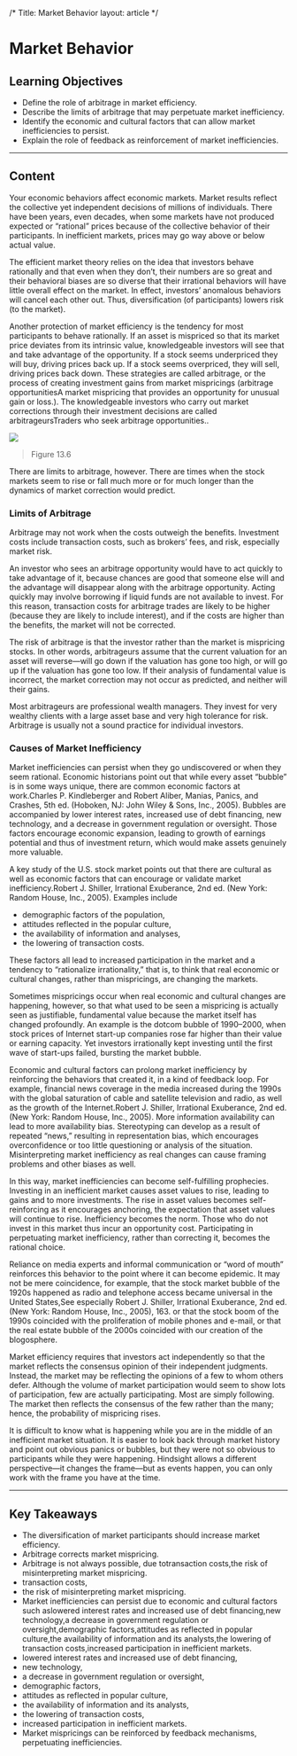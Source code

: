 /*
Title: Market Behavior
layout: article
*/

# Market Behavior

## Learning Objectives

- Define the role of arbitrage in market efficiency.
- Describe the limits of arbitrage that may perpetuate market inefficiency.
- Identify the economic and cultural factors that can allow market inefficiencies to persist.
- Explain the role of feedback as reinforcement of market inefficiencies.



---

## Content

Your economic behaviors affect economic markets. Market results reflect the collective yet independent decisions of millions of individuals. There have been years, even decades, when some markets have not produced expected or “rational” prices because of the collective behavior of their participants. In inefficient markets, prices may go way above or below actual value.

The efficient market theory relies on the idea that investors behave rationally and that even when they don’t, their numbers are so great and their behavioral biases are so diverse that their irrational behaviors will have little overall effect on the market. In effect, investors’ anomalous behaviors will cancel each other out. Thus, diversification (of participants) lowers risk (to the market).

Another protection of market efficiency is the tendency for most participants to behave rationally. If an asset is mispriced so that its market price deviates from its intrinsic value, knowledgeable investors will see that and take advantage of the opportunity. If a stock seems underpriced they will buy, driving prices back up. If a stock seems overpriced, they will sell, driving prices back down. These strategies are called arbitrage, or the process of creating investment gains from market mispricings (arbitrage opportunitiesA market mispricing that provides an opportunity for unusual gain or loss.). The knowledgeable investors who carry out market corrections through their investment decisions are called arbitrageursTraders who seek arbitrage opportunities..


![](../media/64e34c21a80a39d432a0ce49cd8ad241.jpg)
> Figure 13.6 


There are limits to arbitrage, however. There are times when the stock markets seem to rise or fall much more or for much longer than the dynamics of market correction would predict.


### Limits of Arbitrage

Arbitrage may not work when the costs outweigh the benefits. Investment costs include transaction costs, such as brokers’ fees, and risk, especially market risk.

An investor who sees an arbitrage opportunity would have to act quickly to take advantage of it, because chances are good that someone else will and the advantage will disappear along with the arbitrage opportunity. Acting quickly may involve borrowing if liquid funds are not available to invest. For this reason, transaction costs for arbitrage trades are likely to be higher (because they are likely to include interest), and if the costs are higher than the benefits, the market will not be corrected.

The risk of arbitrage is that the investor rather than the market is mispricing stocks. In other words, arbitrageurs assume that the current valuation for an asset will reverse—will go down if the valuation has gone too high, or will go up if the valuation has gone too low. If their analysis of fundamental value is incorrect, the market correction may not occur as predicted, and neither will their gains.

Most arbitrageurs are professional wealth managers. They invest for very wealthy clients with a large asset base and very high tolerance for risk. Arbitrage is usually not a sound practice for individual investors.


### Causes of Market Inefficiency

Market inefficiencies can persist when they go undiscovered or when they seem rational. Economic historians point out that while every asset “bubble” is in some ways unique, there are common economic factors at work.Charles P. Kindleberger and Robert Aliber, Manias, Panics, and Crashes, 5th ed. (Hoboken, NJ: John Wiley & Sons, Inc., 2005). Bubbles are accompanied by lower interest rates, increased use of debt financing, new technology, and a decrease in government regulation or oversight. Those factors encourage economic expansion, leading to growth of earnings potential and thus of investment return, which would make assets genuinely more valuable.

A key study of the U.S. stock market points out that there are cultural as well as economic factors that can encourage or validate market inefficiency.Robert J. Shiller, Irrational Exuberance, 2nd ed. (New York: Random House, Inc., 2005). Examples include

- demographic factors of the population,
- attitudes reflected in the popular culture,
- the availability of information and analyses,
- the lowering of transaction costs.


These factors all lead to increased participation in the market and a tendency to “rationalize irrationality,” that is, to think that real economic or cultural changes, rather than mispricings, are changing the markets.

Sometimes mispricings occur when real economic and cultural changes are happening, however, so that what used to be seen a mispricing is actually seen as justifiable, fundamental value because the market itself has changed profoundly. An example is the dotcom bubble of 1990–2000, when stock prices of Internet start-up companies rose far higher than their value or earning capacity. Yet investors irrationally kept investing until the first wave of start-ups failed, bursting the market bubble.

Economic and cultural factors can prolong market inefficiency by reinforcing the behaviors that created it, in a kind of feedback loop. For example, financial news coverage in the media increased during the 1990s with the global saturation of cable and satellite television and radio, as well as the growth of the Internet.Robert J. Shiller, Irrational Exuberance, 2nd ed. (New York: Random House, Inc., 2005). More information availability can lead to more availability bias. Stereotyping can develop as a result of repeated “news,” resulting in representation bias, which encourages overconfidence or too little questioning or analysis of the situation. Misinterpreting market inefficiency as real changes can cause framing problems and other biases as well.

In this way, market inefficiencies can become self-fulfilling prophecies. Investing in an inefficient market causes asset values to rise, leading to gains and to more investments. The rise in asset values becomes self-reinforcing as it encourages anchoring, the expectation that asset values will continue to rise. Inefficiency becomes the norm. Those who do not invest in this market thus incur an opportunity cost. Participating in perpetuating market inefficiency, rather than correcting it, becomes the rational choice.

Reliance on media experts and informal communication or “word of mouth” reinforces this behavior to the point where it can become epidemic. It may not be mere coincidence, for example, that the stock market bubble of the 1920s happened as radio and telephone access became universal in the United States,See especially Robert J. Shiller, Irrational Exuberance, 2nd ed. (New York: Random House, Inc., 2005), 163. or that the stock boom of the 1990s coincided with the proliferation of mobile phones and e-mail, or that the real estate bubble of the 2000s coincided with our creation of the blogosphere.

Market efficiency requires that investors act independently so that the market reflects the consensus opinion of their independent judgments. Instead, the market may be reflecting the opinions of a few to whom others defer. Although the volume of market participation would seem to show lots of participation, few are actually participating. Most are simply following. The market then reflects the consensus of the few rather than the many; hence, the probability of mispricing rises.

It is difficult to know what is happening while you are in the middle of an inefficient market situation. It is easier to look back through market history and point out obvious panics or bubbles, but they were not so obvious to participants while they were happening. Hindsight allows a different perspective—it changes the frame—but as events happen, you can only work with the frame you have at the time.



---

## Key Takeaways

- The diversification of market participants should increase market efficiency.
- Arbitrage corrects market mispricing.
- Arbitrage is not always possible, due totransaction costs,the risk of misinterpreting market mispricing.
- transaction costs,
- the risk of misinterpreting market mispricing.
- Market inefficiencies can persist due to economic and cultural factors such aslowered interest rates and increased use of debt financing,new technology,a decrease in government regulation or oversight,demographic factors,attitudes as reflected in popular culture,the availability of information and its analysts,the lowering of transaction costs,increased participation in inefficient markets.
- lowered interest rates and increased use of debt financing,
- new technology,
- a decrease in government regulation or oversight,
- demographic factors,
- attitudes as reflected in popular culture,
- the availability of information and its analysts,
- the lowering of transaction costs,
- increased participation in inefficient markets.
- Market mispricings can be reinforced by feedback mechanisms, perpetuating inefficiencies.


